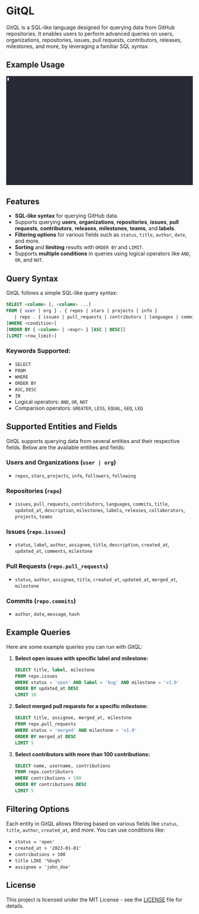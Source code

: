 # GitQL

GitQL is a SQL-like language designed for querying data from GitHub repositories. It enables users to perform advanced queries on users, organizations, repositories, issues, pull requests, contributors, releases, milestones, and more, by leveraging a familiar SQL syntax.

## Example Usage
![GitQL](assets/gitql.gif)


## Features

- **SQL-like syntax** for querying GitHub data.
- Supports querying **users**, **organizations**, **repositories**, **issues**, **pull requests**, **contributors**, **releases**, **milestones**, **teams**, and **labels**.
- **Filtering options** for various fields such as `status`, `title`, `author`, `date`, and more.
- **Sorting** and **limiting** results with `ORDER BY` and `LIMIT`.
- Supports **multiple conditions** in queries using logical operators like `AND`, `OR`, and `NOT`.

## Query Syntax

GitQL follows a simple SQL-like query syntax:

```sql
SELECT <column> [, <column> ...]
FROM { user | org } . { repos | stars | projects | info } 
   | repo . { issues | pull_requests | contributors | languages | commits | title | updated_at | description | milestones | labels | releases | collaborators | projects | teams }
[WHERE <condition>]
[ORDER BY { <column> | <expr> } [ASC | DESC]]
[LIMIT <row_limit>]
```

### Keywords Supported:
- `SELECT`
- `FROM`
- `WHERE`
- `ORDER BY`
- `ASC`, `DESC`
- `IN`
- Logical operators: `AND`, `OR`, `NOT`
- Comparison operators: `GREATER`, `LESS`, `EQUAL`, `GEQ`, `LEQ`

## Supported Entities and Fields

GitQL supports querying data from several entities and their respective fields. Below are the available entities and fields:

### **Users and Organizations** (`user | org`)
- `repos`, `stars`, `projects`, `info`, `followers`, `following`

### **Repositories** (`repo`)
- `issues`, `pull_requests`, `contributors`, `languages`, `commits`, `title`, `updated_at`, `description`, `milestones`, `labels`, `releases`, `collaborators`, `projects`, `teams`

### **Issues** (`repo.issues`)
- `status`, `label`, `author`, `assignee`, `title`, `description`, `created_at`, `updated_at`, `comments`, `milestone`

### **Pull Requests** (`repo.pull_requests`)
- `status`, `author`, `assignee`, `title`, `created_at`, `updated_at`, `merged_at`, `milestone`

### **Commits** (`repo.commits`)
- `author`, `date`, `message`, `hash`


## Example Queries

Here are some example queries you can run with GitQL:

1. **Select open issues with specific label and milestone:**

    ```sql
    SELECT title, label, milestone
    FROM repo.issues
    WHERE status = 'open' AND label = 'bug' AND milestone = 'v1.0'
    ORDER BY updated_at DESC
    LIMIT 10
    ```

2. **Select merged pull requests for a specific milestone:**

    ```sql
    SELECT title, assignee, merged_at, milestone
    FROM repo.pull_requests
    WHERE status = 'merged' AND milestone = 'v1.0'
    ORDER BY merged_at DESC
    LIMIT 5
    ```

3. **Select contributors with more than 100 contributions:**

    ```sql
    SELECT name, username, contributions
    FROM repo.contributors
    WHERE contributions > 100
    ORDER BY contributions DESC
    LIMIT 5
    ```


## Filtering Options

Each entity in GitQL allows filtering based on various fields like `status`, `title`, `author`, `created_at`, and more. You can use conditions like:

- `status = 'open'`
- `created_at > '2023-01-01'`
- `contributions > 100`
- `title LIKE '%bug%'`
- `assignee = 'john_doe'`

## License

This project is licensed under the MIT License - see the [LICENSE](LICENSE) file for details.